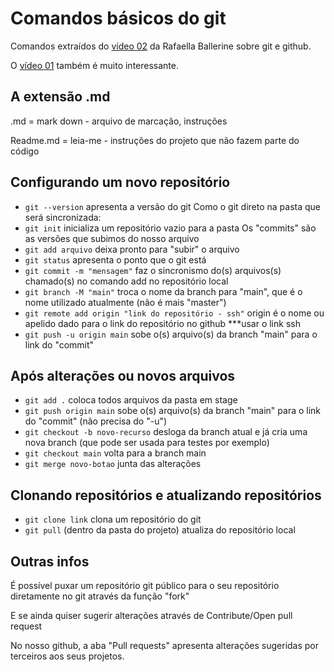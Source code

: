 # Comandos básicos do git

Comandos extraídos do [vídeo 02](https://www.youtube.com/watch?v=UBAX-13g8OM) da Rafaella Ballerine sobre git e github.

O [vídeo 01](https://www.youtube.com/watch?v=DqTITcMq68k) também é muito interessante.

## A extensão .md
.md = mark down - arquivo de marcação, instruções

Readme.md = leia-me - instruções do projeto que não fazem parte do código

## Configurando um novo repositório
* `git --version` apresenta a versão do git
Como o git direto na pasta que será sincronizada:
* `git init` inicializa um repositório vazio para a pasta
Os "commits" são as versões que subimos do nosso arquivo
* `git add arquivo` deixa pronto para "subir" o arquivo 
* `git status` apresenta o ponto que o git está
* `git commit -m "mensagem"` faz o sincronismo do(s) arquivos(s) chamado(s) no comando add no repositório local
* `git branch -M "main"` troca o nome da branch para "main", que é o nome utilizado atualmente (não é mais "master")
* `git remote add origin "link do repositório - ssh"` origin é o nome ou apelido dado para o link do repositório no github ***usar o link ssh
* `git push -u origin main` sobe o(s) arquivo(s) da branch "main" para o link do "commit"

## Após alterações ou novos arquivos
* `git add .` coloca todos arquivos da pasta em stage
* `git push origin main` sobe o(s) arquivo(s) da branch "main" para o link do "commit" (não precisa do "-u")
* `git checkout -b novo-recurso` desloga da branch atual e já cria uma nova branch (que pode ser usada para testes por exemplo)
* `git checkout main` volta para a branch main
* `git merge novo-botao` junta das alterações

## Clonando repositórios e atualizando repositórios
* `git clone link` clona um repositório do git
* `git pull` (dentro da pasta do projeto) atualiza do repositório local

## Outras infos
É possível puxar um repositório git público para o seu repositório diretamente no git através da função "fork"

E se ainda quiser sugerir alterações através de Contribute/Open pull request


No nosso github, a aba "Pull requests" apresenta alterações sugeridas por terceiros aos seus projetos.
